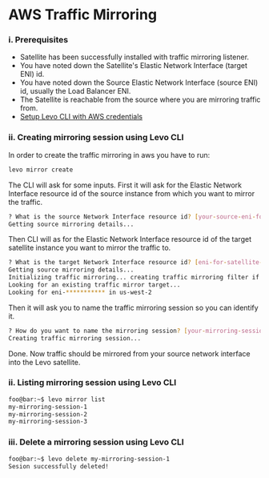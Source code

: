 # AWS Traffic Mirroring

### i. Prerequisites
- Satellite has been successfully installed with traffic mirroring listener.
- You have noted down the Satellite's Elastic Network Interface (target ENI) id.
- You have noted down the Source Elastic Network Interface (source ENI) id, usually the Load Balancer ENI.
- The Satellite is reachable from the source where you are mirroring traffic from.
- [Setup Levo CLI with AWS credentials](/security-contract-testing/levo-cli/levo-cli-intro)

### ii. Creating mirroring session using Levo CLI

In order to create the traffic mirroring in aws you have to run:

```bash
levo mirror create
```

The CLI will ask for some inputs. First it will ask for the Elastic Network Interface resource id of the source instance from which you want to mirror the traffic.

```bash
? What is the source Network Interface resource id? [your-source-eni-for-traffic-mirroring]
Getting source mirroring details...
```

Then CLI will as for the Elastic Network Interface resource id of the target satellite instance you want to mirror the traffic to.

```bash
? What is the target Network Interface resource id? [eni-for-satellite-running-traffic-listener]
Getting source mirroring details...
Initializing traffic mirroring... creating traffic mirroring filter if necessary.
Looking for an existing traffic mirror target...
Looking for eni-*********** in us-west-2
```

Then it will ask you to name the traffic mirroring session so you can identify it.

```bash
? How do you want to name the mirroring session? [your-mirroring-session-name]
Creating traffic mirroring session...
```

Done. Now traffic should be mirrored from your source network interface into the Levo satellite.

### ii. Listing mirroring session using Levo CLI

```bash
foo@bar:~$ levo mirror list
my-mirroring-session-1
my-mirroring-session-2
my-mirroring-session-3
```

### iii. Delete a mirroring session using Levo CLI

```bash
foo@bar:~$ levo delete my-mirroring-session-1
Sesion successfully deleted!
```